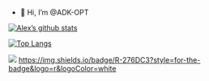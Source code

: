- 👋 Hi, I’m @ADK-OPT

<!---
ADK-OPT/ADK-OPT is a ✨ special ✨ repository because its `README.md` (this file) appears on your GitHub profile.
You can click the Preview link to take a look at your changes.
--->

[![Alex’s github stats](https://github-readme-stats.vercel.app/api?username=ADK-OPT)](https://github.com/ADK-OPT)

[![Top Langs](https://github-readme-stats.vercel.app/api/top-langs/?username=ADK-OPT&layout=compact)](https://github.com/ADK-OPT)



![](https://img.shields.io/badge/Tools-Git-informational?style=flat&logo=Git&color=F05032)
https://img.shields.io/badge/R-276DC3?style=for-the-badge&logo=r&logoColor=white
